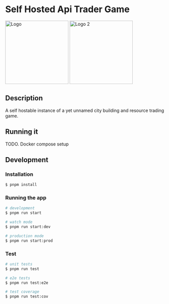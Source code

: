 # Self Hosted Api Trader Game
<div>
<img src="https://user-images.githubusercontent.com/18548570/230724270-427203bb-e61b-4a0e-bae5-7bacafc9c7fb.png" width="200" alt="Logo"/>
<img src="https://user-images.githubusercontent.com/18548570/230724447-a24e0b38-5a28-4d06-bd14-c1124c5d3867.png" width="200" alt="Logo 2"/>
</div>

## Description

A self hostable instance of a yet unnamed city building and resource trading game.

## Running it

TODO. Docker compose setup

## Development

### Installation

```bash
$ pnpm install
```

### Running the app

```bash
# development
$ pnpm run start

# watch mode
$ pnpm run start:dev

# production mode
$ pnpm run start:prod
```

### Test

```bash
# unit tests
$ pnpm run test

# e2e tests
$ pnpm run test:e2e

# test coverage
$ pnpm run test:cov
```
